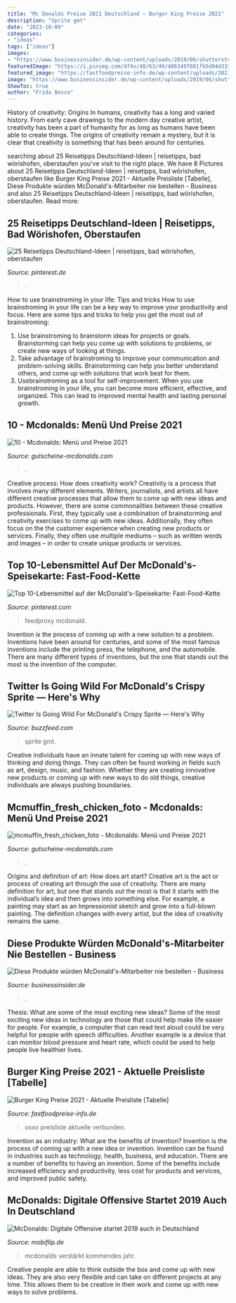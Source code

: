 ```yaml
---
title: "Mc Donalds Preise 2021 Deutschland ~ Burger King Preise 2021"
description: "Sprite gmt"
date: "2023-10-09"
categories:
- "ideas"
tags: ["ideas"]
images:
- "https://www.businessinsider.de/wp-content/uploads/2019/06/shutterstock618555155.jpg"
featuredImage: "https://i.pinimg.com/474x/40/63/49/4063497801fb5d94d333a802be394c9e.jpg"
featured_image: "https://fastfoodpreise-info.de/wp-content/uploads/2021/05/Burger-King-Preise-min-768x432.jpg"
image: "https://www.businessinsider.de/wp-content/uploads/2019/06/shutterstock618555155.jpg"
ShowToc: true
author: "Frida Bosco"
---
```



History of creativity: Origins
In humans, creativity has a long and varied history. From early cave drawings to the modern day creative artist, creativity has been a part of humanity for as long as humans have been able to create things. The origins of creativity remain a mystery, but it is clear that creativity is something that has been around for centuries.

	

		
searching about 25 Reisetipps Deutschland-Ideen | reisetipps, bad wörishofen, oberstaufen you've visit to the right place. We have 8 Pictures about 25 Reisetipps Deutschland-Ideen | reisetipps, bad wörishofen, oberstaufen like Burger King Preise 2021 - Aktuelle Preisliste [Tabelle], Diese Produkte würden McDonald&#039;s-Mitarbeiter nie bestellen - Business and also 25 Reisetipps Deutschland-Ideen | reisetipps, bad wörishofen, oberstaufen. Read more:
		
    
## 25 Reisetipps Deutschland-Ideen | Reisetipps, Bad Wörishofen, Oberstaufen

<img loading=lazy src="https://i.pinimg.com/474x/40/63/49/4063497801fb5d94d333a802be394c9e.jpg" onerror="this.onerror=null;this.src='https://tse3.mm.bing.net/th?id=OIP.jDqFaxsfo0xTOfX7_IGTgQAAAA&amp;pid=15.1';" alt="25 Reisetipps Deutschland-Ideen | reisetipps, bad wörishofen, oberstaufen">

_Source: pinterest.de_

>. 

	

How to use brainstroming in your life: Tips and tricks
How to use brainstroming in your life can be a key way to improve your productivity and focus. Here are some tips and tricks to help you get the most out of brainstroming: 
1) Use brainstroming to brainstorm ideas for projects or goals. Brainstorming can help you come up with solutions to problems, or create new ways of looking at things. 
2) Take advantage of brainstroming to improve your communication and problem-solving skills. Brainstorming can help you better understand others, and come up with solutions that work best for them. 
3) Usebrainstroming as a tool for self-improvement. When you use brainstroming in your life, you can become more efficient, effective, and organized. This can lead to improved mental health and lasting personal growth.

    
## 10 - Mcdonalds: Menü Und Preise 2021

<img loading=lazy src="https://gutscheine-mcdonalds.com/wp-content/uploads/2019/02/10.jpg" onerror="this.onerror=null;this.src='https://tse1.mm.bing.net/th?id=OIP.N5jKFS-eUtZe4Ur1h8ONogAAAA&amp;pid=15.1';" alt="10 - Mcdonalds: Menü und Preise 2021">

_Source: gutscheine-mcdonalds.com_

>. 

	

Creative process: How does creativity work?
Creativity is a process that involves many different elements. Writers, journalists, and artists all have different creative processes that allow them to come up with new ideas and products. However, there are some commonalities between these creative professionals. First, they typically use a combination of brainstorming and creativity exercises to come up with new ideas. Additionally, they often focus on the the customer experience when creating new products or services. Finally, they often use multiple mediums – such as written words and images – in order to create unique products or services.

    
## Top 10-Lebensmittel Auf Der McDonald&#039;s-Speisekarte: Fast-Food-Kette

<img loading=lazy src="https://i.pinimg.com/736x/c5/b6/1c/c5b61c5bb1ae99ffef65ddf98d9089d4.jpg" onerror="this.onerror=null;this.src='https://tse4.mm.bing.net/th?id=OIP.xWcVQoaR3NY1YzAKE8pZDgAAAA&amp;pid=15.1';" alt="Top 10-Lebensmittel auf der McDonald&#039;s-Speisekarte: Fast-Food-Kette">

_Source: pinterest.com_

>feedproxy mcdonald. 

	

Invention is the process of coming up with a new solution to a problem. Inventions have been around for centuries, and some of the most famous inventions include the printing press, the telephone, and the automobile. There are many different types of inventions, but the one that stands out the most is the invention of the computer.

    
## Twitter Is Going Wild For McDonald&#039;s Crispy Sprite — Here&#039;s Why

<img loading=lazy src="https://img.buzzfeed.com/buzzfeed-static/static/2018-10/31/12/enhanced/buzzfeed-prod-web-03/original-28523-1541004269-6.png?crop=900:471;0,129%26downsize=1250:*" onerror="this.onerror=null;this.src='https://tse3.mm.bing.net/th?id=OIP.wHLy63vXKiFABwJrcINKHQHaD4&amp;pid=15.1';" alt="Twitter Is Going Wild For McDonald&#039;s Crispy Sprite — Here&#039;s Why">

_Source: buzzfeed.com_

>sprite gmt. 

	

Creative individuals have an innate talent for coming up with new ways of thinking and doing things. They can often be found working in fields such as art, design, music, and fashion. Whether they are creating innovative new products or coming up with new ways to do old things, creative individuals are always pushing boundaries.

    
## Mcmuffin_fresh_chicken_foto - Mcdonalds: Menü Und Preise 2021

<img loading=lazy src="https://gutscheine-mcdonalds.com/wp-content/uploads/2017/04/mcmuffin_fresh_chicken_foto.png" onerror="this.onerror=null;this.src='https://tse2.mm.bing.net/th?id=OIP.g7z77b-t4Xci1v0Lo0MXLwAAAA&amp;pid=15.1';" alt="mcmuffin_fresh_chicken_foto - Mcdonalds: Menü und Preise 2021">

_Source: gutscheine-mcdonalds.com_

>. 

	

Origins and definition of art: How does art start?
Creative art is the act or process of creating art through the use of creativity. There are many definition for art, but one that stands out the most is that it starts with the individual’s idea and then grows into something else. For example, a painting may start as an Impressionist sketch and grow into a full-blown painting. The definition changes with every artist, but the idea of creativity remains the same.

    
## Diese Produkte Würden McDonald&#039;s-Mitarbeiter Nie Bestellen - Business

<img loading=lazy src="https://www.businessinsider.de/wp-content/uploads/2019/06/shutterstock618555155.jpg" onerror="this.onerror=null;this.src='https://tse2.mm.bing.net/th?id=OIP.ZcpZbh2mLpfDBOPa7EuknwHaFj&amp;pid=15.1';" alt="Diese Produkte würden McDonald&#039;s-Mitarbeiter nie bestellen - Business">

_Source: businessinsider.de_

>. 

	

Thesis: What are some of the most exciting new ideas?
Some of the most exciting new ideas in technology are those that could help make life easier for people. For example, a computer that can read text aloud could be very helpful for people with speech difficulties. Another example is a device that can monitor blood pressure and heart rate, which could be used to help people live healthier lives.

    
## Burger King Preise 2021 - Aktuelle Preisliste [Tabelle]

<img loading=lazy src="https://fastfoodpreise-info.de/wp-content/uploads/2021/05/Burger-King-Preise-min-768x432.jpg" onerror="this.onerror=null;this.src='https://tse4.mm.bing.net/th?id=OIP.GEqrHSvC7nfi4PchH6WtQgHaEK&amp;pid=15.1';" alt="Burger King Preise 2021 - Aktuelle Preisliste [Tabelle]">

_Source: fastfoodpreise-info.de_

>oxxo preisliste aktuelle verbunden. 

	

Invention as an industry: What are the benefits of Invention?
Invention is the process of coming up with a new idea or invention. Invention can be found in industries such as technology, health, business, and education. There are a number of benefits to having an invention. Some of the benefits include increased efficiency and productivity, less cost for products and services, and improved public safety.

    
## McDonalds: Digitale Offensive Startet 2019 Auch In Deutschland

<img loading=lazy src="https://i0.wp.com/www.mobiflip.de/wp-content/uploads/2018/11/mcdonalds-app-header.jpg?fit=1200%2C664&amp;ssl=1" onerror="this.onerror=null;this.src='https://tse1.mm.bing.net/th?id=OIP.ovDtT_YtkTnqh2Y2bJxWmwHaEG&amp;pid=15.1';" alt="McDonalds: Digitale Offensive startet 2019 auch in Deutschland">

_Source: mobiflip.de_

>mcdonalds verstärkt kommendes jahr. 

	

Creative people are able to think outside the box and come up with new ideas. They are also very flexible and can take on different projects at any time. This allows them to be creative in their work and come up with new ways to solve problems.

